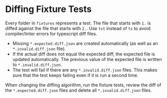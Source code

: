 # Diffing Fixture Tests

Every folder in `fixtures` represents a test. The file that starts with `1.` is
diffed against the file that starts with `2.`. Use `tst` instead of `ts` to
avoid compiler/linter errors for typescript diff files.

-   Missing `*.expected.diff.json` are created automatically (as well as an
    `*.invalid.diff.json` file).
-   If the actual diff does not equal the expected diff, the expected file is
    updated automatically. The previous value of the expected file is written to
    `*.invalid.diff.json`.
-   The test will fail if there are any `*.invalid.diff.json` files. This makes
    sure that the test keeps failing even if it is run a second time.

When changing the diffing algorithm, run the fixture tests, review the diff of
the `*.expected.diff.json` files and delete all `*.invalid.diff.json` files.
